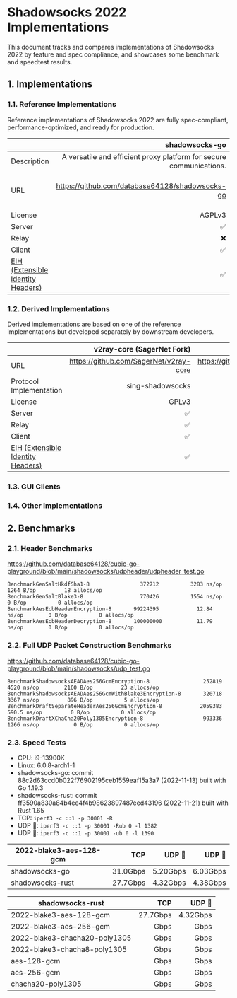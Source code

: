 # Shadowsocks 2022 Implementations

This document tracks and compares implementations of Shadowsocks 2022 by feature and spec compliance, and showcases some benchmark and speedtest results.

## 1. Implementations

### 1.1. Reference Implementations

Reference implementations of Shadowsocks 2022 are fully spec-compliant, performance-optimized, and ready for production.

|     | shadowsocks-go | shadowsocks-rust | sing-box |
| --- | -------------: | ---------------: | -------: |
| Description | A versatile and efficient proxy platform for secure communications. | CLIs and libraries written in Rust. | The universal proxy platform. |
| URL | https://github.com/database64128/shadowsocks-go | https://github.com/shadowsocks/shadowsocks-rust | https://github.com/SagerNet/sing-shadowsocks, https://github.com/SagerNet/sing-box |
| License | AGPLv3 | MIT | GPLv3 |
| Server  | ✅ | ✅ | ✅ |
| Relay   | ❌ | ❌ | ✅ |
| Client  | ✅ | ✅ | ✅ |
| [EIH (Extensible Identity Headers)](2022-2-shadowsocks-2022-extensible-identity-headers.md) | ✅ | ✅ | ✅ |

### 1.2. Derived Implementations

Derived implementations are based on one of the reference implementations but developed separately by downstream developers.

|     | v2ray-core (SagerNet Fork) | Xray-core |
| --- | -------------------------: | --------: |
| URL | https://github.com/SagerNet/v2ray-core | https://github.com/XTLS/Xray-core |
| Protocol Implementation | sing-shadowsocks | sing-shadowsocks |
| License | GPLv3 | MPLv2 |
| Server  | ✅ | ✅ |
| Relay   | ✅ | ✅ |
| Client  | ✅ | ✅ |
| [EIH (Extensible Identity Headers)](2022-2-shadowsocks-2022-extensible-identity-headers.md) | ✅ | ✅ |

### 1.3. GUI Clients

### 1.4. Other Implementations

## 2. Benchmarks

### 2.1. Header Benchmarks

https://github.com/database64128/cubic-go-playground/blob/main/shadowsocks/udpheader/udpheader_test.go

```
BenchmarkGenSaltHkdfSha1-8          	  372712	      3283 ns/op	    1264 B/op	      18 allocs/op
BenchmarkGenSaltBlake3-8            	  770426	      1554 ns/op	       0 B/op	       0 allocs/op
BenchmarkAesEcbHeaderEncryption-8   	99224395	        12.84 ns/op	       0 B/op	       0 allocs/op
BenchmarkAesEcbHeaderDecryption-8   	100000000	        11.79 ns/op	       0 B/op	       0 allocs/op
```

### 2.2. Full UDP Packet Construction Benchmarks

https://github.com/database64128/cubic-go-playground/blob/main/shadowsocks/udp_test.go

```
BenchmarkShadowsocksAEADAes256GcmEncryption-8             	  252819	      4520 ns/op	    2160 B/op	      23 allocs/op
BenchmarkShadowsocksAEADAes256GcmWithBlake3Encryption-8   	  320718	      3367 ns/op	     896 B/op	       5 allocs/op
BenchmarkDraftSeparateHeaderAes256GcmEncryption-8         	 2059383	       590.5 ns/op	       0 B/op	       0 allocs/op
BenchmarkDraftXChaCha20Poly1305Encryption-8               	  993336	      1266 ns/op	       0 B/op	       0 allocs/op
```

### 2.3. Speed Tests

- CPU: i9-13900K
- Linux: 6.0.8-arch1-1
- shadowsocks-go: commit 88c2d63ccd0b022f76902195ceb1559eaf15a3a7 (2022-11-13) built with Go 1.19.3
- shadowsocks-rust: commit ff3590a830a84b4ee4f4b98623897487eed43196 (2022-11-21) built with Rust 1.65
- TCP: `iperf3 -c ::1 -p 30001 -R`
- UDP 🔽: `iperf3 -c ::1 -p 30001 -Rub 0 -l 1382`
- UDP 🔼: `iperf3 -c ::1 -p 30001 -ub 0 -l 1390`

| 2022-blake3-aes-128-gcm |      TCP |   UDP 🔽 |   UDP 🔼 |
| ----------------------- | -------: | -------: | -------: |
| shadowsocks-go          | 31.0Gbps | 5.20Gbps | 6.03Gbps |
| shadowsocks-rust        | 27.7Gbps | 4.32Gbps | 4.38Gbps |

|       shadowsocks-rust        |   TCP    |   UDP 🔽 |
| ----------------------------- | -------: | -------: |
| 2022-blake3-aes-128-gcm       | 27.7Gbps | 4.32Gbps |
| 2022-blake3-aes-256-gcm       | Gbps | Gbps |
| 2022-blake3-chacha20-poly1305 | Gbps | Gbps |
| 2022-blake3-chacha8-poly1305  | Gbps | Gbps |
| aes-128-gcm                   | Gbps | Gbps |
| aes-256-gcm                   | Gbps | Gbps |
| chacha20-poly1305             | Gbps | Gbps |
